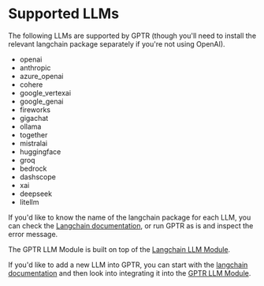 # Supported LLMs

The following LLMs are supported by GPTR (though you'll need to install the relevant langchain package separately if you're not using OpenAI).

- openai
- anthropic
- azure_openai
- cohere
- google_vertexai
- google_genai
- fireworks
- gigachat
- ollama
- together
- mistralai
- huggingface
- groq
- bedrock
- dashscope
- xai
- deepseek
- litellm

If you'd like to know the name of the langchain package for each LLM, you can check the [Langchain documentation](https://python.langchain.com/v0.2/docs/integrations/platforms/), or run GPTR as is and inspect the error message.

The GPTR LLM Module is built on top of the [Langchain LLM Module](https://python.langchain.com/v0.2/docs/integrations/llms/).

If you'd like to add a new LLM into GPTR, you can start with the [langchain documentation](https://python.langchain.com/v0.2/docs/integrations/platforms/) and then look into integrating it into the [GPTR LLM Module](https://github.com/assafelovic/gpt-researcher/blob/master/gpt_researcher/llm_provider/generic/base.py).